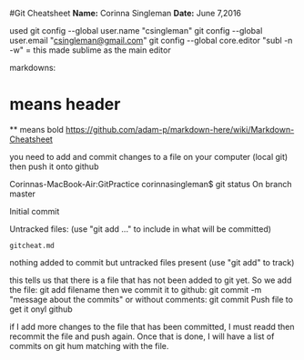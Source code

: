 #Git Cheatsheet
**Name:** Corinna Singleman
**Date:** June 7,2016

used git config --global user.name "csingleman"
git config --global user.email "csingleman@gmail.com"
git config --global core.editor "subl -n -w" = this made sublime as the main editor

markdowns:
# means header
** means bold
https://github.com/adam-p/markdown-here/wiki/Markdown-Cheatsheet

you need to add and commit changes to a file on your computer (local git) then push it onto github

Corinnas-MacBook-Air:GitPractice corinnasingleman$ git status
On branch master

Initial commit

Untracked files:
  (use "git add <file>..." to include in what will be committed)

	gitcheat.md

nothing added to commit but untracked files present (use "git add" to track)

this tells us that there is a file that has not been added to git yet. So we add the file: git add filename 
then we commit it to github: git commit -m "message about the commits" or without comments: git commit
Push file to get it onyl github

if I add more changes to the file that has been committed, I must readd then recommit the file and push again. Once that is done, I will have a list of commits on git hum matching with the file. 